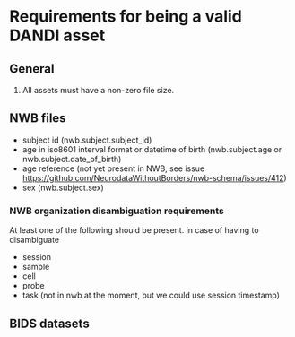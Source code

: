 # Requirements for being a valid DANDI asset

## General
1. All assets must have a non-zero file size.

## NWB files
- subject id (nwb.subject.subject_id)
- age in iso8601 interval format or datetime of birth (nwb.subject.age or nwb.subject.date_of_birth)
- age reference (not yet present in NWB, see issue https://github.com/NeurodataWithoutBorders/nwb-schema/issues/412)
- sex (nwb.subject.sex)

### NWB organization disambiguation requirements

At least one of the following should be present. in case of having to disambiguate
- session
- sample
- cell
- probe
- task (not in nwb at the moment, but we could use session timestamp)


## BIDS datasets


